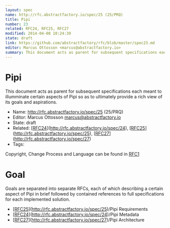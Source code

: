 ```yaml
---
layout: spec
name: http://rfc.abstractfactory.io/spec/25 (25/PRQ)
title: Pipi
number: 23
related: RFC24, RFC25, RFC27
modified: 2014-04-08 10:24:39
state: draft
link: https://github.com/abstractfactory/rfc/blob/master/spec23.md
editor: Marcus Ottosson <marcus@abstractfactory.io>
summary: This document acts as parent for subsequent specifications each meant to illumminate certain aspects of Pipi so as to ultimately provide a rich view of its goals and aspirations.
---
```


# Pipi

This document acts as parent for subsequent specifications each meant to illumminate certain aspects of Pipi so as to ultimately provide a rich view of its goals and aspirations.

* Name: http://rfc.abstractfactory.io/spec/25 (25/PRQ)
* Editor: Marcus Ottosson <marcus@abstractfactory.io>
* State: draft
* Related: [[RFC24](http://rfc.abstractfactory.io/spec/24)](http://rfc.abstractfactory.io/spec/24), [[RFC25](http://rfc.abstractfactory.io/spec/25)](http://rfc.abstractfactory.io/spec/25), [[RFC27](http://rfc.abstractfactory.io/spec/27)](http://rfc.abstractfactory.io/spec/27)
* Tags:

Copyright, Change Process and Language can be found in [RFC1](http://rfc.abstractfactory.io/spec/1)

# Goal

Goals are separated into separate RFCs, each of which describing a certain aspect of Pipi in brief followed by contained references to full specifications for each implemented solution.

* [[RFC25](http://rfc.abstractfactory.io/spec/25)](http://rfc.abstractfactory.io/spec/25)/Pipi Requirements
* [[RFC24](http://rfc.abstractfactory.io/spec/24)](http://rfc.abstractfactory.io/spec/24)/Pipi Metadata
* [[RFC27](http://rfc.abstractfactory.io/spec/27)](http://rfc.abstractfactory.io/spec/27)/Pipi Architecture